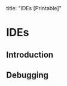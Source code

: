 <frontmatter>
title: "IDEs [Printable]"
</frontmatter>

<link rel="stylesheet" href="{{baseUrl}}/css/textbook.css">

<div class="website-content">

<div id="main">

# IDEs

## Introduction

<include src="introduction/what/unit-inParent-asPanel-print.md" boilerplate />

## Debugging

<include src="debugging/what/unit-inParent-asPanel-print.md" boilerplate />

</div>

</div>
